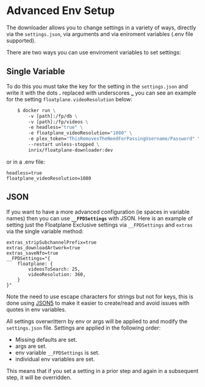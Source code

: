 # Advanced Env Setup

The downloader allows you to change settings in a variety of ways, directly via the `settings.json`, via arguments and via eniroment variables (.env file supported).

There are two ways you can use enviroment variables to set settings:

## Single Variable

To do this you must take the key for the setting in the `settings.json` and write it with the dots **.** replaced with underscores **\_** you can see an example for the setting `floatplane.videoResolution` below:

```dockerfile
    $ docker run \
    	-v [path]:/fp/db \
    	-v [path]:/fp/videos \
    	-e headless="true" \
    	-e floatplane_videoResolution="1080" \
    	-e plex_token="ThisRemovesTheNeedForPassingUsername/Password" \
    	--restart unless-stopped \
    	inrix/floatplane-downloader:dev
```

or in a .env file:

```
headless=true
floatplane_videoResolution=1080
```

## JSON

If you want to have a more advanced configuration (ie spaces in variable names) then you can use **`__FPDSettings`** with JSON.
Here is an example of setting just the Floatplane Exclusive settings via `__FPDSettings` and `extras` via the single variable method:

```
extras_stripSubchannelPrefix=true
extras_downloadArtwork=true
extras_saveNfo=true
__FPDSettings="{
	floatplane: {
		videosToSearch: 25,
		videoResolution: 360,
	}
}"
```

Note the need to use escape characters for strings but not for keys, this is done using [JSON5](https://github.com/SerafimArts/json5) to make it easier to create/read and avoid issues with quotes in env variables.

All settings overwrittern by env or args will be applied to and modify the `settings.json` file.
Settings are applied in the following order:

- Missing defaults are set.
- args are set.
- env variable `__FPDSettings` is set.
- individual env variables are set.

This means that if you set a setting in a prior step and again in a subsequent step, it will be overridden.

